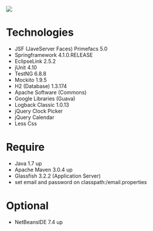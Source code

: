 <img src="https://lh3.googleusercontent.com/-yYp7O91kQ4M/VDLx5jTeq0I/AAAAAAAAPPg/PsWejdtl2Nk/w958-h515-no/10-4-2014%2B3-46-32%2BPM.png"/>
<h1>Technologies</h1>

- JSF (JaveServer Faces) Primefacs 5.0
- Springframework 4.1.0.RELEASE
- EclipseLink 2.5.2
- jUnit 4.10
- TestNG 6.8.8
- Mockito 1.9.5
- H2 (Database) 1.3.174
- Apache Software (Commons)
- Google Libraries (Guava)
- Logback Classic 1.0.13
- jQuery Clock Picker
- jQuery Calendar
- Less Css

<h1>Require</h1>

- Java 1.7 up
- Apache Maven 3.0.4 up
- Glassfish 3.2.2 (Application Server)
- set email and password on classpath:/email.properties

<h1>Optional</h1>

- NetBeansIDE 7.4 up
